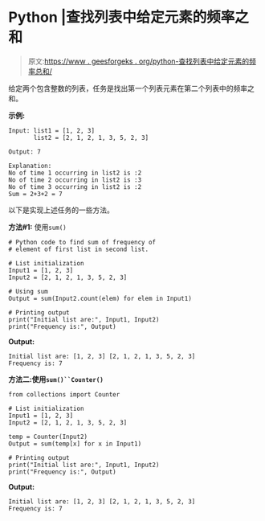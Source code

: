 # Python |查找列表中给定元素的频率之和

> 原文:[https://www . geesforgeks . org/python-查找列表中给定元素的频率总和/](https://www.geeksforgeeks.org/python-find-sum-of-frequency-of-given-elements-in-the-list/)

给定两个包含整数的列表，任务是找出第一个列表元素在第二个列表中的频率之和。

**示例:**

```
Input: list1 = [1, 2, 3]
       list2 = [2, 1, 2, 1, 3, 5, 2, 3]

Output: 7

Explanation:
No of time 1 occurring in list2 is :2
No of time 2 occurring in list2 is :3
No of time 3 occurring in list2 is :2
Sum = 2+3+2 = 7

```

以下是实现上述任务的一些方法。

**方法#1:** 使用`sum()`

```
# Python code to find sum of frequency of 
# element of first list in second list.

# List initialization
Input1 = [1, 2, 3]
Input2 = [2, 1, 2, 1, 3, 5, 2, 3]

# Using sum
Output = sum(Input2.count(elem) for elem in Input1)

# Printing output
print("Initial list are:", Input1, Input2)
print("Frequency is:", Output)
```

**Output:**

```
Initial list are: [1, 2, 3] [2, 1, 2, 1, 3, 5, 2, 3]
Frequency is: 7

```

**方法二:使用`sum()``Counter()`**

```
from collections import Counter

# List initialization
Input1 = [1, 2, 3]
Input2 = [2, 1, 2, 1, 3, 5, 2, 3]

temp = Counter(Input2)
Output = sum(temp[x] for x in Input1)

# Printing output
print("Initial list are:", Input1, Input2)
print("Frequency is:", Output)
```

**Output:**

```
Initial list are: [1, 2, 3] [2, 1, 2, 1, 3, 5, 2, 3]
Frequency is: 7

```